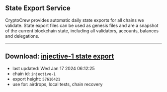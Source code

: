 ## State Export Service
CryptoCrew provides automatic daily state exports for all chains we validate. State export files can be used as genesis files and are a snapshot of the current blockchain state, including all validators, accounts, balances and delegations.

---
**Download: [injective-1 state export](https://dl.ccvalidators.com/SERVICE/injective/injective-1_export_57616421.json)**
---

- last updated: Wed Jan 17 2024 06:12:25
- chain id: `injective-1`
- export height: `57616421`
- use for: airdrops, local tests, chain recovery

